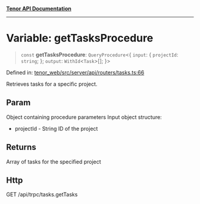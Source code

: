 [**Tenor API Documentation**](../../README.md)

***

# Variable: getTasksProcedure

> `const` **getTasksProcedure**: `QueryProcedure`\<\{ `input`: \{ `projectId`: `string`; \}; `output`: `WithId`\<`Task`\>[]; \}\>

Defined in: [tenor\_web/src/server/api/routers/tasks.ts:66](https://github.com/Apantli/Tenor/blob/293d0ddb2d5307c4150fcd161249995fd5278c7d/tenor_web/src/server/api/routers/tasks.ts#L66)

Retrieves tasks for a specific project.

## Param

Object containing procedure parameters
Input object structure:
- projectId - String ID of the project

## Returns

Array of tasks for the specified project

## Http

GET /api/trpc/tasks.getTasks
